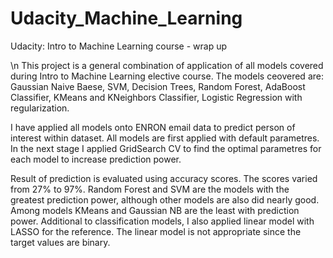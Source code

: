 # Udacity_Machine_Learning
Udacity: Intro to Machine Learning course - wrap up

\n This project is a general combination of application of all models covered during Intro to Machine Learning elective course.
The models ceovered are: Gaussian Naive Baese, SVM, Decision Trees, Random Forest, AdaBoost Classifier, KMeans and KNeighbors Classifier, Logistic Regression with regularization.

I have applied all models onto ENRON email data to predict person of interest within dataset. 
All models are first applied with default parametres. In the next stage I applied GridSearch CV to find the optimal parametres for each model to increase prediction power.

Result of prediction is evaluated using accuracy scores. The scores varied from 27% to 97%. Random Forest and SVM are the models with the greatest prediction power, although other models are also did nearly good. Among models KMeans and Gaussian NB are the least with prediction power. 
Additional to classification models, I also applied linear model with LASSO for the reference. The linear model is not appropriate since the target values are binary.
